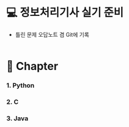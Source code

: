 # 💻 정보처리기사 실기 준비
- 틀린 문제 오답노트 겸 Git에 기록
<br><br>

# 📖 Chapter

### 1. Python

### 2. C

### 3. Java
